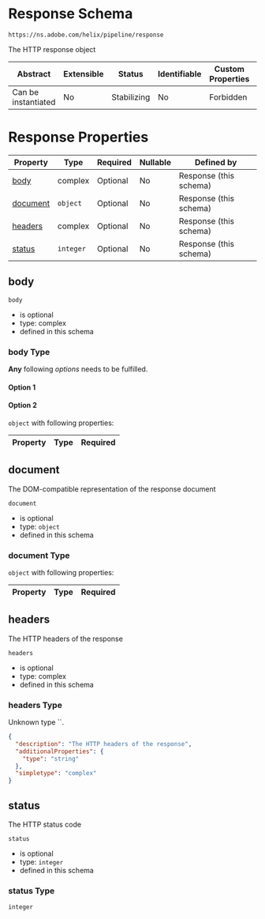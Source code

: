 # Response Schema

```
https://ns.adobe.com/helix/pipeline/response
```

The HTTP response object

| Abstract            | Extensible | Status      | Identifiable | Custom Properties | Additional Properties | Defined In                                   |
| ------------------- | ---------- | ----------- | ------------ | ----------------- | --------------------- | -------------------------------------------- |
| Can be instantiated | No         | Stabilizing | No           | Forbidden         | Forbidden             | [response.schema.json](response.schema.json) |

# Response Properties

| Property              | Type      | Required | Nullable | Defined by             |
| --------------------- | --------- | -------- | -------- | ---------------------- |
| [body](#body)         | complex   | Optional | No       | Response (this schema) |
| [document](#document) | `object`  | Optional | No       | Response (this schema) |
| [headers](#headers)   | complex   | Optional | No       | Response (this schema) |
| [status](#status)     | `integer` | Optional | No       | Response (this schema) |

## body

`body`

- is optional
- type: complex
- defined in this schema

### body Type

**Any** following _options_ needs to be fulfilled.

#### Option 1

#### Option 2

`object` with following properties:

| Property | Type | Required |
| -------- | ---- | -------- |


## document

The DOM-compatible representation of the response document

`document`

- is optional
- type: `object`
- defined in this schema

### document Type

`object` with following properties:

| Property | Type | Required |
| -------- | ---- | -------- |


## headers

The HTTP headers of the response

`headers`

- is optional
- type: complex
- defined in this schema

### headers Type

Unknown type ``.

```json
{
  "description": "The HTTP headers of the response",
  "additionalProperties": {
    "type": "string"
  },
  "simpletype": "complex"
}
```

## status

The HTTP status code

`status`

- is optional
- type: `integer`
- defined in this schema

### status Type

`integer`
